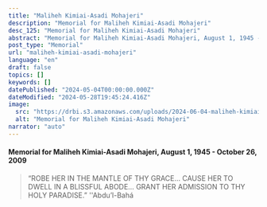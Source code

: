 ```yaml
---
title: "Maliheh Kimiai-Asadi Mohajeri"
description: "Memorial for Maliheh Kimiai-Asadi Mohajeri"
desc_125: "Memorial for Maliheh Kimiai-Asadi Mohajeri"
abstract: "Memorial for Maliheh Kimiai-Asadi Mohajeri, August 1, 1945 - October 26, 2009"
post_type: "Memorial"
url: "maliheh-kimiai-asadi-mohajeri"
language: "en"
draft: false
topics: []
keywords: []
datePublished: "2024-05-04T00:00:00.000Z"
dateModified: "2024-05-28T19:45:24.416Z"
image:
  src: "https://drbi.s3.amazonaws.com/uploads/2024-06-04-maliheh-kimiai-asadi-mohajeri/mohajeri-malihehjpg"
  alt: "Memorial for Maliheh Kimiai-Asadi Mohajeri"
narrator: "auto"
---
```


#### Memorial for Maliheh Kimiai-Asadi Mohajeri, August 1, 1945 - October 26, 2009

> “ROBE HER IN THE MANTLE OF THY GRACE…
CAUSE HER TO DWELL IN A BLISSFUL ABODE…
GRANT HER ADMISSION TO THY HOLY PARADISE.”
''Abdu’l-Bahá


